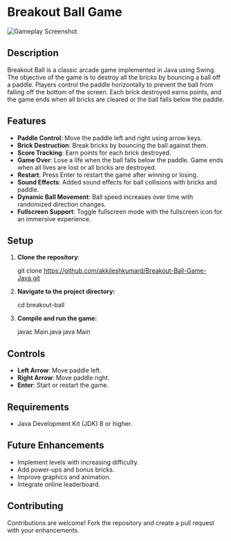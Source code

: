 # Breakout Ball Game

![Gameplay Screenshot](screenshot.png)

## Description

Breakout Ball is a classic arcade game implemented in Java using Swing. The objective of the game is to destroy all the bricks by bouncing a ball off a paddle. Players control the paddle horizontally to prevent the ball from falling off the bottom of the screen. Each brick destroyed earns points, and the game ends when all bricks are cleared or the ball falls below the paddle.

## Features

- **Paddle Control**: Move the paddle left and right using arrow keys.
- **Brick Destruction**: Break bricks by bouncing the ball against them.
- **Score Tracking**: Earn points for each brick destroyed.
- **Game Over**: Lose a life when the ball falls below the paddle. Game ends when all lives are lost or all bricks are destroyed.
- **Restart**: Press Enter to restart the game after winning or losing.
- **Sound Effects**: Added sound effects for ball collisions with bricks and paddle.
- **Dynamic Ball Movement**: Ball speed increases over time with randomized direction changes.
- **Fullscreen Support**: Toggle fullscreen mode with the fullscreen icon for an immersive experience.

## Setup

1. **Clone the repository**:

   git clone https://github.com/akkileshkumard/Breakout-Ball-Game-Java.git
   
2. **Navigate to the project directory:**

   cd breakout-ball

3. **Compile and run the game:**

   javac Main.java
   java Main


## Controls

- **Left Arrow**: Move paddle left.
- **Right Arrow**: Move paddle right.
- **Enter**: Start or restart the game.

## Requirements

- Java Development Kit (JDK) 8 or higher.

## Future Enhancements

- Implement levels with increasing difficulty.
- Add power-ups and bonus bricks.
- Improve graphics and animation.
- Integrate online leaderboard.

## Contributing

Contributions are welcome! Fork the repository and create a pull request with your enhancements.

